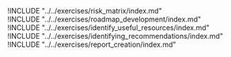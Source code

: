 
<div class="boxtext">
!INCLUDE "../../exercises/risk_matrix/index.md"
</div>

<div class="boxtext">
!INCLUDE "../../exercises/roadmap_development/index.md"
</div>

<div class="boxtext">
!INCLUDE "../../exercises/identify_useful_resources/index.md"
</div>

<div class="boxtext">
!INCLUDE "../../exercises/identifying_recommendations/index.md"
</div>

<div class="boxtext">
!INCLUDE "../../exercises/report_creation/index.md"
</div>
